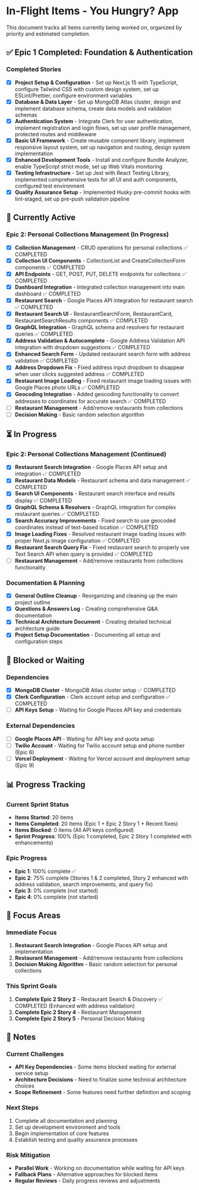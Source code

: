 # In-Flight Items - You Hungry? App

This document tracks all items currently being worked on, organized by priority and estimated completion.

## ✅ Epic 1 Completed: Foundation & Authentication

### Completed Stories

- [x] **Project Setup & Configuration** - Set up Next.js 15 with TypeScript, configure Tailwind CSS with custom design system, set up ESLint/Prettier, configure environment variables
- [x] **Database & Data Layer** - Set up MongoDB Atlas cluster, design and implement database schema, create data models and validation schemas
- [x] **Authentication System** - Integrate Clerk for user authentication, implement registration and login flows, set up user profile management, protected routes and middleware
- [x] **Basic UI Framework** - Create reusable component library, implement responsive layout system, set up navigation and routing, design system implementation
- [x] **Enhanced Development Tools** - Install and configure Bundle Analyzer, enable TypeScript strict mode, set up Web Vitals monitoring
- [x] **Testing Infrastructure** - Set up Jest with React Testing Library, implemented comprehensive tests for all UI and auth components, configured test environment
- [x] **Quality Assurance Setup** - Implemented Husky pre-commit hooks with lint-staged, set up pre-push validation pipeline

## 🚀 Currently Active

### Epic 2: Personal Collections Management (In Progress)

- [x] **Collection Management** - CRUD operations for personal collections ✅ COMPLETED
- [x] **Collection UI Components** - CollectionList and CreateCollectionForm components ✅ COMPLETED
- [x] **API Endpoints** - GET, POST, PUT, DELETE endpoints for collections ✅ COMPLETED
- [x] **Dashboard Integration** - Integrated collection management into main dashboard ✅ COMPLETED
- [x] **Restaurant Search** - Google Places API integration for restaurant search ✅ COMPLETED
- [x] **Restaurant Search UI** - RestaurantSearchForm, RestaurantCard, RestaurantSearchResults components ✅ COMPLETED
- [x] **GraphQL Integration** - GraphQL schema and resolvers for restaurant queries ✅ COMPLETED
- [x] **Address Validation & Autocomplete** - Google Address Validation API integration with dropdown suggestions ✅ COMPLETED
- [x] **Enhanced Search Form** - Updated restaurant search form with address validation ✅ COMPLETED
- [x] **Address Dropdown Fix** - Fixed address input dropdown to disappear when user clicks suggested address ✅ COMPLETED
- [x] **Restaurant Image Loading** - Fixed restaurant image loading issues with Google Places photo URLs ✅ COMPLETED
- [x] **Geocoding Integration** - Added geocoding functionality to convert addresses to coordinates for accurate search ✅ COMPLETED
- [ ] **Restaurant Management** - Add/remove restaurants from collections
- [ ] **Decision Making** - Basic random selection algorithm

## ⏳ In Progress

### Epic 2: Personal Collections Management (Continued)

- [x] **Restaurant Search Integration** - Google Places API setup and integration ✅ COMPLETED
- [x] **Restaurant Data Models** - Restaurant schema and data management ✅ COMPLETED
- [x] **Search UI Components** - Restaurant search interface and results display ✅ COMPLETED
- [x] **GraphQL Schema & Resolvers** - GraphQL integration for complex restaurant queries ✅ COMPLETED
- [x] **Search Accuracy Improvements** - Fixed search to use geocoded coordinates instead of text-based location ✅ COMPLETED
- [x] **Image Loading Fixes** - Resolved restaurant image loading issues with proper Next.js Image configuration ✅ COMPLETED
- [x] **Restaurant Search Query Fix** - Fixed restaurant search to properly use Text Search API when query is provided ✅ COMPLETED
- [ ] **Restaurant Management** - Add/remove restaurants from collections functionality

### Documentation & Planning

- [x] **General Outline Cleanup** - Reorganizing and cleaning up the main project outline
- [x] **Questions & Answers Log** - Creating comprehensive Q&A documentation
- [x] **Technical Architecture Document** - Creating detailed technical architecture guide
- [x] **Project Setup Documentation** - Documenting all setup and configuration steps

## 🔄 Blocked or Waiting

### Dependencies

- [x] **MongoDB Cluster** - MongoDB Atlas cluster setup ✅ COMPLETED
- [x] **Clerk Configuration** - Clerk account setup and configuration ✅ COMPLETED
- [ ] **API Keys Setup** - Waiting for Google Places API key and credentials

### External Dependencies

- [ ] **Google Places API** - Waiting for API key and quota setup
- [ ] **Twilio Account** - Waiting for Twilio account setup and phone number (Epic 6)
- [ ] **Vercel Deployment** - Waiting for Vercel account and deployment setup (Epic 9)

## 📊 Progress Tracking

### Current Sprint Status

- **Items Started**: 20 items
- **Items Completed**: 20 items (Epic 1 + Epic 2 Story 1 + Recent fixes)
- **Items Blocked**: 0 items (All API keys configured)
- **Sprint Progress**: 100% (Epic 1 completed, Epic 2 Story 1 completed with enhancements)

### Epic Progress

- **Epic 1**: 100% complete ✅
- **Epic 2**: 75% complete (Stories 1 & 2 completed, Story 2 enhanced with address validation, search improvements, and query fix)
- **Epic 3**: 0% complete (not started)
- **Epic 4**: 0% complete (not started)

## 🎯 Focus Areas

### Immediate Focus

1. **Restaurant Search Integration** - Google Places API setup and implementation
2. **Restaurant Management** - Add/remove restaurants from collections
3. **Decision Making Algorithm** - Basic random selection for personal collections

### This Sprint Goals

1. **Complete Epic 2 Story 2** - Restaurant Search & Discovery ✅ COMPLETED (Enhanced with address validation)
2. **Complete Epic 2 Story 4** - Restaurant Management
3. **Complete Epic 2 Story 5** - Personal Decision Making

## 📝 Notes

### Current Challenges

- **API Key Dependencies** - Some items blocked waiting for external service setup
- **Architecture Decisions** - Need to finalize some technical architecture choices
- **Scope Refinement** - Some features need further definition and scoping

### Next Steps

1. Complete all documentation and planning
2. Set up development environment and tools
3. Begin implementation of core features
4. Establish testing and quality assurance processes

### Risk Mitigation

- **Parallel Work** - Working on documentation while waiting for API keys
- **Fallback Plans** - Alternative approaches for blocked items
- **Regular Reviews** - Daily progress reviews and adjustments
